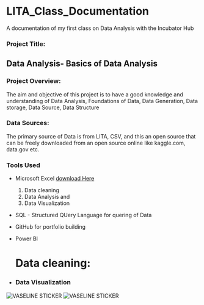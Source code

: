 # LITA_Class_Documentation
A documentation of my first class on Data Analysis with the Incubator Hub

### Project Title: 
Data Analysis- Basics of Data Analysis
---

### Project Overview:
The aim and objective of this project is to have a good knowledge and understanding of Data Analysis, Foundations of Data, Data Generation, Data storage, Data Source, Data Structure

### Data Sources: 
The primary source of Data is from LITA, CSV, and this an open source that can be freely downloaded from an open source online like kaggle.com, data.gov etc.

### Tools Used
- Microsoft Excel [download Here](https://www.microsoft.com)
  1. Data cleaning
  2. Data Analysis and
  3. Data Visualization
- SQL - Structured QUery Language for quering of Data
- GitHub for portfolio building
- Power BI

  # Data cleaning:

- ### Data Visualization
![VASELINE STICKER](https://github.com/user-attachments/assets/3fb4be28-ea71-4307-9ef7-e44098caeba4)
![VASELINE STICKER](https://github.com/user-attachments/assets/39d9395e-fdc8-4999-add1-82c9e4a8bab0)

 

